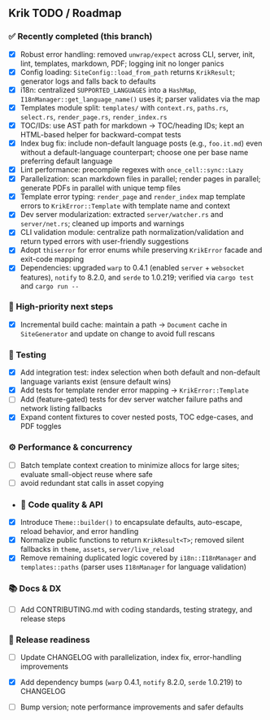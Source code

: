 ## Krik TODO / Roadmap

### ✅ Recently completed (this branch)
- [x] Robust error handling: removed `unwrap/expect` across CLI, server, init, lint, templates, markdown, PDF; logging init no longer panics
- [x] Config loading: `SiteConfig::load_from_path` returns `KrikResult`; generator logs and falls back to defaults
- [x] i18n: centralized `SUPPORTED_LANGUAGES` into a `HashMap`, `I18nManager::get_language_name()` uses it; parser validates via the map
- [x] Templates module split: `templates/` with `context.rs`, `paths.rs`, `select.rs`, `render_page.rs`, `render_index.rs`
- [x] TOC/IDs: use AST path for markdown → TOC/heading IDs; kept an HTML-based helper for backward-compat tests
- [x] Index bug fix: include non-default language posts (e.g., `foo.it.md`) even without a default-language counterpart; choose one per base name preferring default language
- [x] Lint performance: precompile regexes with `once_cell::sync::Lazy`
- [x] Parallelization: scan markdown files in parallel; render pages in parallel; generate PDFs in parallel with unique temp files
- [x] Template error typing: `render_page` and `render_index` map template errors to `KrikError::Template` with template name and context
- [x] Dev server modularization: extracted `server/watcher.rs` and `server/net.rs`; cleaned up imports and warnings
- [x] CLI validation module: centralize path normalization/validation and return typed errors with user-friendly suggestions
- [x] Adopt `thiserror` for error enums while preserving `KrikError` facade and exit-code mapping
- [x] Dependencies: upgraded `warp` to 0.4.1 (enabled `server` + `websocket` features), `notify` to 8.2.0, and `serde` to 1.0.219; verified via `cargo test` and `cargo run --`

### 🔺 High-priority next steps
- [x] Incremental build cache: maintain a path → `Document` cache in `SiteGenerator` and update on change to avoid full rescans

### 🧪 Testing
- [x] Add integration test: index selection when both default and non-default language variants exist (ensure default wins)
- [x] Add tests for template render error mapping → `KrikError::Template`
- [ ] Add (feature-gated) tests for dev server watcher failure paths and network listing fallbacks
- [x] Expand content fixtures to cover nested posts, TOC edge-cases, and PDF toggles

### ⚙️ Performance & concurrency
- [ ] Batch template context creation to minimize allocs for large sites; evaluate small-object reuse where safe
- [ ] avoid redundant stat calls in asset copying

- ### 🧼 Code quality & API
- [x] Introduce `Theme::builder()` to encapsulate defaults, auto-escape, reload behavior, and error handling
- [x] Normalize public functions to return `KrikResult<T>`; removed silent fallbacks in `theme`, `assets`, `server/live_reload`
- [x] Remove remaining duplicated logic covered by `i18n::I18nManager` and `templates::paths` (parser uses `I18nManager` for language validation)

### 📚 Docs & DX
- [ ] Add CONTRIBUTING.md with coding standards, testing strategy, and release steps

### 🚀 Release readiness
- [ ] Update CHANGELOG with parallelization, index fix, error-handling improvements
- [x] Add dependency bumps (`warp` 0.4.1, `notify` 8.2.0, `serde` 1.0.219) to CHANGELOG
- [ ] Bump version; note performance improvements and safer defaults


